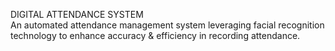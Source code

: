 DIGITAL ATTENDANCE SYSTEM<br>
An automated attendance management system leveraging facial recognition technology to enhance accuracy & efficiency in recording attendance.
